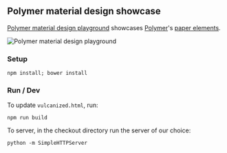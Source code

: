## Polymer material design  showcase

[Polymer material design playground](https://johnriv.github.io/material-playground/) showcases [Polymer](https://www.polymer-project.org/1.0/)'s [paper elements](https://elements.polymer-project.org/browse?package=paper-elements).

![Polymer material design playground](https://raw.githubusercontent.com/ebidel/material-playground/master/images/screenshot.png)

### Setup

    npm install; bower install

### Run / Dev

To update `vulcanized.html`, run:

    npm run build

To server, in the checkout directory run the server of our choice:

    python -m SimpleHTTPServer


